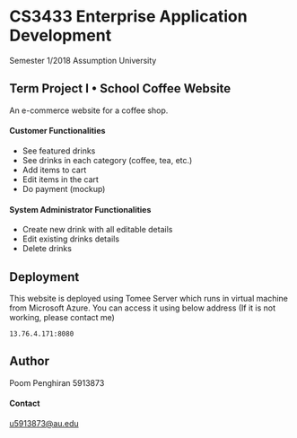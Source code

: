 # CS3433 Enterprise Application Development
Semester 1/2018 Assumption University
## Term Project I • School Coffee Website
An e-commerce website for a coffee shop. 
#### Customer Functionalities
* See featured drinks
* See drinks in each category (coffee, tea, etc.)
* Add items to cart
* Edit items in the cart
* Do payment (mockup)
#### System Administrator Functionalities
* Create new drink with all editable details
* Edit existing drinks details
* Delete drinks
## Deployment
This website is deployed using Tomee Server which runs in virtual machine from Microsoft Azure. You can access it using below address (If it is not working, please contact me)
```
13.76.4.171:8080
```

## Author
Poom Penghiran 5913873
#### Contact
u5913873@au.edu
